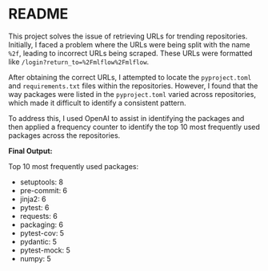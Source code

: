 # README

This project solves the issue of retrieving URLs for trending repositories. Initially, I faced a problem where the URLs were being split with the name `%2f`, leading to incorrect URLs being scraped. These URLs were formatted like `/login?return_to=%2Fmlflow%2Fmlflow`.

After obtaining the correct URLs, I attempted to locate the `pyproject.toml` and `requirements.txt` files within the repositories. However, I found that the way packages were listed in the `pyproject.toml` varied across repositories, which made it difficult to identify a consistent pattern.

To address this, I used OpenAI to assist in identifying the packages and then applied a frequency counter to identify the top 10 most frequently used packages across the repositories.

**Final Output:**

Top 10 most frequently used packages:
- setuptools: 8
- pre-commit: 6
- jinja2: 6
- pytest: 6
- requests: 6
- packaging: 6
- pytest-cov: 5
- pydantic: 5
- pytest-mock: 5
- numpy: 5